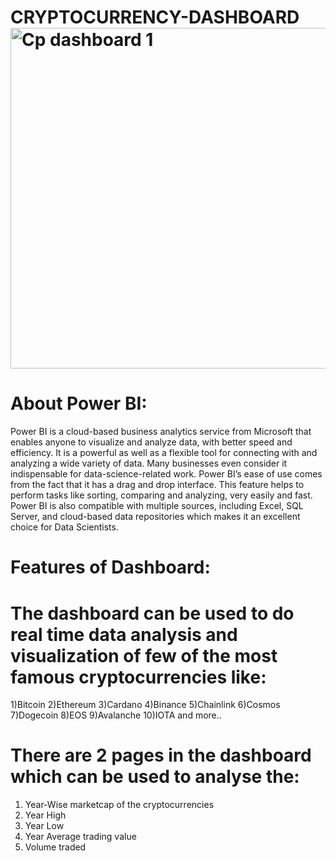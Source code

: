 # CRYPTOCURRENCY-DASHBOARD<img width="545" alt="Cp dashboard 1" src="https://github.com/Yasharma2003/CRYPTOCURRENCY-DASHBOARD/assets/137431665/523206c7-9f80-41a9-bed1-ec4cc69bd360">

# About Power BI:
Power BI is a cloud-based business analytics service from Microsoft that enables anyone to visualize and analyze data, with better speed and efficiency. It is a powerful as well as a flexible tool for connecting with and analyzing a wide variety of data. Many businesses even consider it indispensable for data-science-related work. Power BI’s ease of use comes from the fact that it has a drag and drop interface. This feature helps to perform tasks like sorting, comparing and analyzing, very easily and fast. Power BI is also compatible with multiple sources, including Excel, SQL Server, and cloud-based data repositories which makes it an excellent choice for Data Scientists.

# Features of Dashboard:
# The dashboard can be used to do real time data analysis and visualization of few of the most famous cryptocurrencies like:

1)Bitcoin
2)Ethereum
3)Cardano
4)Binance
5)Chainlink
6)Cosmos
7)Dogecoin
8)EOS
9)Avalanche
10)IOTA and more..

# There are 2 pages in the dashboard which can be used to analyse the:
1. Year-Wise marketcap of the cryptocurrencies
2. Year High
3. Year Low 
4.  Year Average trading value 
5.   Volume traded
